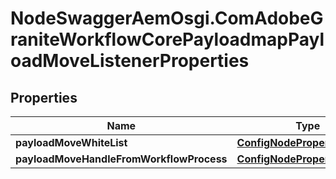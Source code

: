 # NodeSwaggerAemOsgi.ComAdobeGraniteWorkflowCorePayloadmapPayloadMoveListenerProperties

## Properties

Name | Type | Description | Notes
------------ | ------------- | ------------- | -------------
**payloadMoveWhiteList** | [**ConfigNodePropertyArray**](ConfigNodePropertyArray.md) |  | [optional] 
**payloadMoveHandleFromWorkflowProcess** | [**ConfigNodePropertyBoolean**](ConfigNodePropertyBoolean.md) |  | [optional] 



